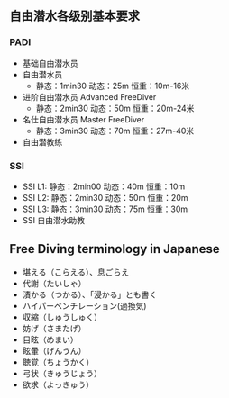 ## 自由潜水各级别基本要求
### PADI
- 基础自由潜水员
- 自由潜水员
  - 静态：1min30 动态：25m 恒重：10m-16米
- 进阶自由潜水员 Advanced FreeDiver
  - 静态：2min30 动态：50m 恒重：20m-24米
- 名仕自由潜水员 Master FreeDiver
  - 静态：3min30 动态：70m 恒重：27m-40米
- 自由潜教练
### SSI
- SSI L1: 静态：2min00 动态：40m 恒重：10m
- SSI L2: 静态：2min30 动态：50m 恒重：20m
- SSI L3: 静态：3min30 动态：75m 恒重：30m
- SSI 自由潜水助教

## Free Diving terminology in Japanese

- 堪える（こらえる）、息ごらえ
- 代謝（たいしゃ）
- 漬かる（つかる）、「浸かる」とも書く
- ハイパーベンチレーション(過換気)
- 収縮（しゅうしゅく）
- 妨げ（さまたげ）
- 目眩（めまい）
- 眩暈（げんうん）
- 聴覚（ちょうかく）
- 弓状（きゅうじょう）
- 欲求（よっきゅう）
